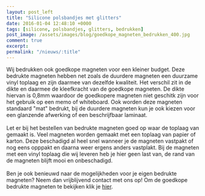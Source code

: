 ```yaml
---
layout: post_left
title: "Silicone polsbandjes met glitters"
date: 2016-01-04 12:48:10 +0000
tags: [silicone, polsbandjes, glitters, bedrukken]
post_image: /assets/images/blog/goedkope_magneten_bedrukken_400.jpg
comment: true
excerpt:
permalink: "/nieuws/:title"
---
```

<p>Wij bedrukken ook goedkope magneten voor een kleiner budget. Deze bedrukte magneten hebben net zoals de duurdere magneten een duurzame vinyl toplaag en zijn daarmee van dezelfde kwaliteit. Het verschil zit in de dikte en daarmee de kleefkracht van de goedkope magneten. De dikte hiervan is 0,8mm waardoor de goedkopere magneten niet geschitk zijn voor het gebruik op een memo of whiteboard. Ook worden deze magneten standaard "mat" bedrukt, bij de duurdere magneten kun je ook kiezen voor een glanzende afwerking of een beschrijfbaar laminaat.<br><br>Let er bij het bestellen van bedrukte magneten goed op waar de toplaag van gemaakt is. Veel magneten worden gemaakt met een toplaag van papier of karton. Deze beschadigd al heel snel wanneer je de magneten vastpakt of nog eens opppakt en daarna weer ergens anders vastplakt. Bij de magneten met een vinyl toplaag die wij leveren heb je hier geen last van, de rand van de magneten blijft mooi en onbeschadigd. <br><br>Ben je ook benieuwd naar de mogelijkheden voor je eigen bedrukte magneten? Neem dan vrijblijvend contact met ons op! Om de goedkope bedrukte magneten te bekijken klik je <a href="https://www.allpremiums.nl/goedkope-koelkast-magneten-bedrukken" title="goedkope magneten bedrukken" >hier</a>.</p>
